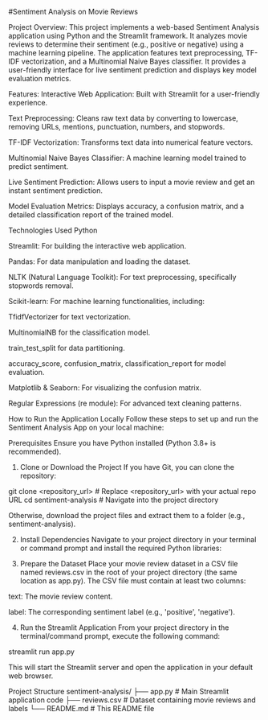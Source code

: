 #Sentiment Analysis on Movie Reviews

Project Overview:
This project implements a web-based Sentiment Analysis application using Python and the Streamlit framework. It analyzes movie reviews to determine their sentiment (e.g., positive or negative) using a machine learning pipeline. The application features text preprocessing, TF-IDF vectorization, and a Multinomial Naive Bayes classifier. It provides a user-friendly interface for live sentiment prediction and displays key model evaluation metrics.

Features:
Interactive Web Application: Built with Streamlit for a user-friendly experience.

Text Preprocessing: Cleans raw text data by converting to lowercase, removing URLs, mentions, punctuation, numbers, and stopwords.

TF-IDF Vectorization: Transforms text data into numerical feature vectors.

Multinomial Naive Bayes Classifier: A machine learning model trained to predict sentiment.

Live Sentiment Prediction: Allows users to input a movie review and get an instant sentiment prediction.

Model Evaluation Metrics: Displays accuracy, a confusion matrix, and a detailed classification report of the trained model.

Technologies Used
Python

Streamlit: For building the interactive web application.

Pandas: For data manipulation and loading the dataset.

NLTK (Natural Language Toolkit): For text preprocessing, specifically stopwords removal.

Scikit-learn: For machine learning functionalities, including:

TfidfVectorizer for text vectorization.

MultinomialNB for the classification model.

train_test_split for data partitioning.

accuracy_score, confusion_matrix, classification_report for model evaluation.

Matplotlib & Seaborn: For visualizing the confusion matrix.

Regular Expressions (re module): For advanced text cleaning patterns.

How to Run the Application Locally
Follow these steps to set up and run the Sentiment Analysis App on your local machine:

Prerequisites
Ensure you have Python installed (Python 3.8+ is recommended).

1. Clone or Download the Project
If you have Git, you can clone the repository:

git clone <repository_url> # Replace <repository_url> with your actual repo URL
cd sentiment-analysis # Navigate into the project directory

Otherwise, download the project files and extract them to a folder (e.g., sentiment-analysis).

2. Install Dependencies
Navigate to your project directory in your terminal or command prompt and install the required Python libraries:

3. Prepare the Dataset
Place your movie review dataset in a CSV file named reviews.csv in the root of your project directory (the same location as app.py). The CSV file must contain at least two columns:

text: The movie review content.

label: The corresponding sentiment label (e.g., 'positive', 'negative').

4. Run the Streamlit Application
From your project directory in the terminal/command prompt, execute the following command:

streamlit run app.py

This will start the Streamlit server and open the application in your default web browser.

Project Structure
sentiment-analysis/
├── app.py              # Main Streamlit application code
├── reviews.csv         # Dataset containing movie reviews and labels
└── README.md           # This README file
